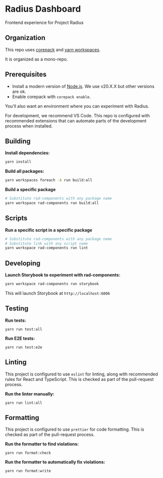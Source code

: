 # Radius Dashboard

Frontend experience for Project Radius

## Organization

This repo uses [corepack](https://nodejs.org/api/corepack.html) and [yarn workspaces](https://classic.yarnpkg.com/lang/en/docs/workspaces/).

It is organized as a mono-repo.

## Prerequisites

- Install a modern version of [Node.js](https://nodejs.org/en/download). We use v20.X.X but other versions are ok.
- Enable corepack with `corepack enable`.

You'll also want an environment where you can experiment with Radius.

For development, we recommend VS Code. This repo is configured with recommended extensions that can automate parts of the development process when installed.

## Building

**Install dependencies:**

```bash
yarn install
```

**Build all packages:**

```bash
yarn workspaces foreach -A run build:all
```

**Build a specific package**

```bash
# Substitute rad-components with any package name
yarn workspace rad-components run build:all
```

## Scripts

**Run a specific script in a specific package**

```bash
# Substitute rad-components with any package name
# Substitute link with any script name
yarn workspace rad-components run lint
```

## Developing

**Launch Storybook to experiment with rad-components:**

```bash
yarn workspace rad-components run storybook
```

This will launch Storybook at `http://localhost:6006`

## Testing

**Run tests:**

```
yarn run test:all
```

**Run E2E tests:**

```
yarn run test:e2e
```

## Linting

This project is configured to use `eslint` for linting, along with recommended rules for React and TypeScript. This is checked as part of the pull-request process.

**Run the linter manually:**

```
yarn run lint:all
```

## Formatting

This project is configured to use `prettier` for code formatting. This is checked as part of the pull-request process.

**Run the formatter to find violations:**

```
yarn run format:check
```

**Run the formatter to automatically fix violations:**

```
yarn run format:write
```
